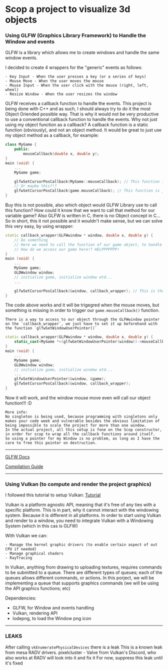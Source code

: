 # Scop a project to visualize 3d objects

### Using GLFW (Graphics Library Framework) to Handle the Window and events


GLFW is a library which allows me to create windows and handle the same window events.

I decided to create 4 wrappers for the "generic" events as follows:

	- Key Input - When the user presses a key (or a series of keys)
	- Mouse Move - When the user moves the mouse
	- Mouse Input - When the user click with the mouse (right, left, wheel)
	- Resize Window - When the user resizes the window

GLFW receives a callback function to handle the events.
This project is being done with C++ and as such, I should always try to do it the most Object Oriended possible way.
That is why it would not be very productive to use a conventional callback function to handle the events.
Why not just using my object function as a callback?
A callback function is a static function (obviously), and not an object method.
It would be great to just use my object method as a callback, for example:

```c++
class MyGame {
	public:
		mouseCallback(double x, double y);
}
main (void) {
	...
	MyGame game;

	glfwSetCursorPosCallback(MyGame::mouseCallback); // This function is just an example, it is not defined like this
	// Or maybe this?!?
	glfwSetCursorPosCallback(game.mouseCallback); // This function is just an example, it is not defined like this
}
```

Buy this is not possible, also which object would GLFW Library use to call this function? How could it know that we want to call that method for our variable game? Also GLFW is written in C, there is no Object concept in C...
So in short, this it not possible and it wouldn't make sense, but we can solve this very easy, by using wrapper:

```c++
static callback_wrapper(GLFWwindow * window, double x, double y) {
	// Do something
	// Here we need to call the function of our game object, to handle the event
	// How do we access our game here!? HELPPPPPPP!
}
main (void) {
	...
	MyGame game;
	GLDWwindow window;
	// initialize game, initialize window etd...
	...

	glfwSetCursorPosCallback(&window, callback_wrapper); // This is the actual function used to set the mouse move hook to a callback 
}
```

The code above works and it will be trigegred when the mouse moves, but something is missing in order to trigger our `game.mouseCallback()` function.

	There is a way to access to our object through the GLFWwindow pointer on the `callback_wrapper`, we just have to set it up beforehand with the function `glfwSetWindowUserPointer()`

```c++
static callback_wrapper(GLFWwindow * window, double x, double y) {
	static_cast<MyGame *>(glfwGetWindowUserPointer(window))->mouseCallback(x, y);
}
main (void) {
	...
	MyGame game;
	GLDWwindow window;
	// initialize game, initialize window etd...
	...
	glfwSetWindowUserPointer(&window, &game);
	glfwSetCursorPosCallback(&window, callback_wrapper);
}
```

Now it will work, and the window mouse move even will call our object function!!! :D

	More info:
	No singleton is being used, because programming with singletons only makes your code week and vulnerable besides the obvious limitation of being impossible to scale the project for more than one window.
	In the actual project, all this setup is fone on the Scop constructor, in order for scop to wrap all the callback functions around itself.
	So using a pointer for my Window is no problem, as long as I have the care to free this pointer on destruction.

***

[GLFW Docs](https://www.glfw.org/docs/latest/quick.html)

[Compilation Guide](https://www.glfw.org/docs/latest/build_guide.html)

***

### Using Vulkan (to compute and render the project graphics)

I followed this tutorial to setup Vulkan: [Tutorial](https://vulkan-tutorial.com/en)

Vulkan is a platform agnostic API, meaning that it's free of any ties with a specific platform. This is in part, why it cannot interact with the windowing system. Because it is different in all platforms.
In order to start using Vulkan and render to a window, you need to integrate Vulkan with a Windowing System (which in this cas is GLFW)

With Vulkan we can:

	- Manage the kernel graphic drivers (to enable certain aspect of out CPU if needed)
	- Manage graphical shaders
	- RayTracing

In Vulkan, anything from drawing to uploading textures, requires commands to be submitted to a queue.
There are different types of queues; each of the queues allows different commands, or actions.
In this porject, we will be implementing a queue that supports graphics commands (we will be using the API graphics functions; etc)



Dependencies: 
- GLFW, for Window and events handling
- Vulkan, rendering API
- lodepng, to load the Window png icon

***

### LEAKS

After calling `vkEnumeratePhysicalDevices` there is a leak
This is a known leak from mesa RADV drivers.
pixelcluster - Valve from Vulkan's Discord, who also works at RADV will look into it and fix it
For now, suppress this leak until it's fixed
